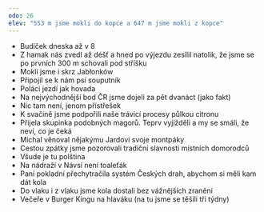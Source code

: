 ```yaml
---
odo: 26
elev: "553 m jsme mokli do kopce a 647 m jsme mokli z kopce"
---
```


- Budíček dneska až v 8
- Z hamak nás zvedl až déšť a hned po výjezdu zesílil natolik, že jsme se po prvních 300 m schovali pod stříšku
- Mokli jsme i skrz Jabłonków
- Připojil se k nám psí souputník
- Poláci jezdí jak hovada
- Na nejvýchodnější bod ČR jsme dojeli za pět dvanáct (jako fakt)
- Nic tam není, jenom přístřešek
- K svačině jsme podpořili naše trávicí procesy půlkou citronu
- Přijela skupinka podobných magorů. Teprv vyjížděli a my se smáli, že neví, co je čeká
- Michal věnoval nějakýmu Jardovi svoje montpáky
- Cestou zpátky jsme pozorovali tradiční slavnosti místních domorodců
- Všude je tu polština
- Na nádraží v Návsí není toaleťák
- Paní pokladní přechytračila systém Českých drah, abychom si měli kam dát kola
- Do vlaku i z vlaku jsme kola dostali bez vážnějších zranění
- Večeře v Burger Kingu na hlaváku (na tu jsme se těšili tři týdny)